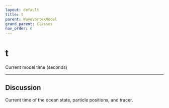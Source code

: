 ```yaml
---
layout: default
title: t
parent: WaveVortexModel
grand_parent: Classes
nav_order: 6
---
```


#  t

Current model time (seconds)


---

## Discussion
Current time of the ocean state, particle positions, and tracer.
